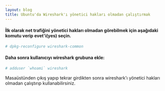```yaml
---
layout: blog
title: Ubuntu'da Wireshark'ı yönetici hakları olmadan çalıştırmak
---
```

#### İlk olarak net trafiğini yönetici hakları olmadan görebilmek için aşağıdaki komutu verip evet'i(yes) seçin.

```bash
# dpkg-reconfigure wireshark-common
```
#### Daha sonra kullanıcıyı wireshark grubuna ekle:

```bash
# adduser `whoami` wireshark
```
Masaüstünden çıkış yapıp tekrar girdikten sonra wireshark'ı yönetici hakları olmadan çalıştırıp kullanabilirsiniz. 
